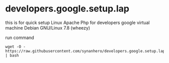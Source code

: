 # developers.google.setup.lap 
this is for quick setup Linux Apache Php for developers google virtual machine Debian GNU/Linux 7.8 (wheezy)

run command

    wget -O - https://raw.githubusercontent.com/synanhero/developers.google.setup.lap/master/setup.sh | bash

